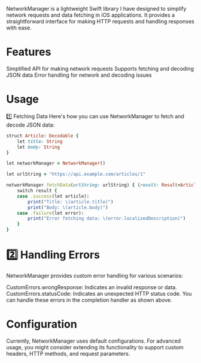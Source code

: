 NetworkManager is a lightweight Swift library I have designed to simplify network requests and data fetching in iOS applications. It provides a straightforward interface for making HTTP requests and handling responses with ease.

# Features

Simplified API for making network requests
Supports fetching and decoding JSON data
Error handling for network and decoding issues

# Usage

1️⃣ Fetching Data
Here's how you can use NetworkManager to fetch and decode JSON data:

```ruby
struct Article: Decodable {
    let title: String
    let body: String
}

let networkManager = NetworkManager()

let urlString = "https://api.example.com/articles/1"

networkManager.fetchData(urlString: urlString) { (result: Result<Article, Error>) in
    switch result {
    case .success(let article):
        print("Title: \(article.title)")
        print("Body: \(article.body)")
    case .failure(let error):
        print("Error fetching data: \(error.localizedDescription)")
    }
}

```
# 2️⃣ Handling Errors
NetworkManager provides custom error handling for various scenarios:

CustomErrors.wrongResponse: Indicates an invalid response or data.
CustomErrors.statusCode: Indicates an unexpected HTTP status code.
You can handle these errors in the completion handler as shown above.

# Configuration
Currently, NetworkManager uses default configurations. For advanced usage, you might consider extending its functionality to support custom headers, HTTP methods, and request parameters.
